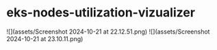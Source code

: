 # eks-nodes-utilization-vizualizer

![](assets/Screenshot 2024-10-21 at 22.12.51.png)
![](assets/Screenshot 2024-10-21 at 23.10.11.png)
